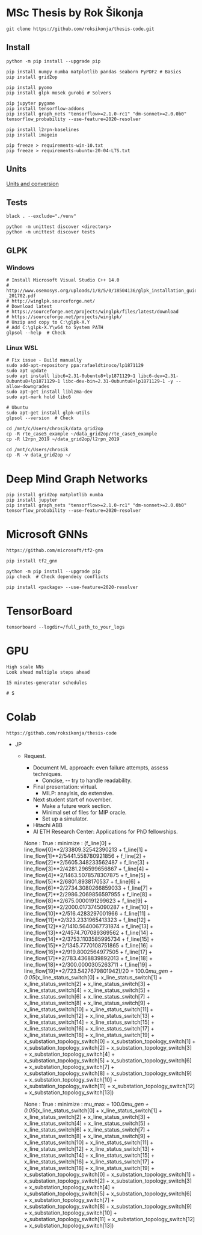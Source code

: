 # MSc Thesis by Rok Šikonja

    git clone https://github.com/roksikonja/thesis-code.git

## Install
    
    python -m pip install --upgrade pip
    
    pip install numpy numba matplotlib pandas seaborn PyPDF2 # Basics     
    pip install grid2op

    pip install pyomo
    pip install glpk mosek gurobi # Solvers
    
    pip jupyter pygame
    pip install tensorflow-addons
    pip install graph_nets "tensorflow>=2.1.0-rc1" "dm-sonnet>=2.0.0b0" tensorflow_probability --use-feature=2020-resolver
    
    pip install l2rpn-baselines
    pip install imageio
        
    pip freeze > requirements-win-10.txt
    pip freeze > requirements-ubuntu-20-04-LTS.txt

    
## Units

[Units and conversion](https://pandapower.readthedocs.io/en/v2.2.2/elements/line.html)


## Tests
    black . --exclude="./venv"
    
    python -m unittest discover <directory>
    python -m unittest discover tests
    
## GLPK

### Windows
    
    # Install Microsoft Visual Studio C++ 14.0
    # http://www.osemosys.org/uploads/1/8/5/0/18504136/glpk_installation_guide_for_windows10_-_201702.pdf
    # http://winglpk.sourceforge.net/
    # Download latest 
    # https://sourceforge.net/projects/winglpk/files/latest/download
    # https://sourceforge.net/projects/winglpk/
    # Unzip and copy to C:\glpk-X.Y
    # Add C:\glpk-X.Y\w64 to System PATH
    glpsol --help  # Check
   
    
### Linux WSL
    
    # Fix issue - Build manually
    sudo add-apt-repository ppa:rafaeldtinoco/lp1871129
    sudo apt update
    sudo apt install libc6=2.31-0ubuntu8+lp1871129~1 libc6-dev=2.31-0ubuntu8+lp1871129~1 libc-dev-bin=2.31-0ubuntu8+lp1871129~1 -y --allow-downgrades
    sudo apt-get install liblzma-dev
    sudo apt-mark hold libc6
    
    # Ubuntu
    sudo apt-get install glpk-utils
    glpsol --version  # Check
   
    cd /mnt/c/Users/chrosik/data_grid2op
    cp -R rte_case5_example ~/data_grid2op/rte_case5_example
    cp -R l2rpn_2019 ~/data_grid2op/l2rpn_2019
   
    cd /mnt/c/Users/chrosik
    cp -R -v data_grid2op ~/

    
# Deep Mind Graph Networks

    pip install grid2op matplotlib numba
    pip install jupyter
    pip install graph_nets "tensorflow>=2.1.0-rc1" "dm-sonnet>=2.0.0b0" tensorflow_probability --use-feature=2020-resolver


# Microsoft GNNs

    https://github.com/microsoft/tf2-gnn

    pip install tf2_gnn
    
    python -m pip install --upgrade pip
    pip check  # Check dependecy conflicts
    
    pip install <package> --use-feature=2020-resolver
    
# TensorBoard

    tensorboard --logdir=/full_path_to_your_logs
    
# GPU
    High scale NNs
    Look ahead multiple steps ahead
    
    15 minutes-generator schedules
    
    # S
    
# Colab

    https://github.com/roksikonja/thesis-code
    
- JP
    - Request.
        - Document ML approach: even failure attempts, assess techniques.
            - Concise, -- try to handle readability.
        - Final presentation: virtual.
            - MILP: anaylsis, do extensive.
        - Next student start of november.
            - Make a future work section.
            - Minimal set of files for MIP oracle.
            - Set up a simulator.
        - Hitachi ABB
        - AI ETH Research Center: Applications for PhD fellowships.


        None :   True : minimize : (f_line[0] + line_flow[0]**2/33809.32542390213 + f_line[1] + line_flow[1]**2/5441.558780921856 + f_line[2] + line_flow[2]**2/5605.348233562487 + f_line[3] + line_flow[3]**2/4281.296599656867 + f_line[4] + line_flow[4]**2/1463.5078578307875 + f_line[5] + line_flow[5]**2/6801.8938170537 + f_line[6] + line_flow[6]**2/2734.3080266859033 + f_line[7] + line_flow[7]**2/2986.2069856597955 + f_line[8] + line_flow[8]**2/675.0000191299623 + f_line[9] + line_flow[9]**2/2000.0173745090287 + f_line[10] + line_flow[10]**2/516.4283297001966 + f_line[11] + line_flow[11]**2/323.2331965413323 + f_line[12] + line_flow[12]**2/1410.5640067731874 + f_line[13] + line_flow[13]**2/4574.707089369562 + f_line[14] + line_flow[14]**2/3753.1103585995734 + f_line[15] + line_flow[15]**2/1345.7770108751865 + f_line[16] + line_flow[16]**2/919.8002564977505 + f_line[17] + line_flow[17]**2/783.4368839892013 + f_line[18] + line_flow[18]**2/300.0000305263711 + f_line[19] + line_flow[19]**2/723.5427679801942)/20 + 100.0*mu_gen + 0.05*(x_line_status_switch[0] + x_line_status_switch[1] + x_line_status_switch[2] + x_line_status_switch[3] + x_line_status_switch[4] + x_line_status_switch[5] + x_line_status_switch[6] + x_line_status_switch[7] + x_line_status_switch[8] + x_line_status_switch[9] + x_line_status_switch[10] + x_line_status_switch[11] + x_line_status_switch[12] + x_line_status_switch[13] + x_line_status_switch[14] + x_line_status_switch[15] + x_line_status_switch[16] + x_line_status_switch[17] + x_line_status_switch[18] + x_line_status_switch[19] + x_substation_topology_switch[0] + x_substation_topology_switch[1] + x_substation_topology_switch[2] + x_substation_topology_switch[3] + x_substation_topology_switch[4] + x_substation_topology_switch[5] + x_substation_topology_switch[6] + x_substation_topology_switch[7] + x_substation_topology_switch[8] + x_substation_topology_switch[9] + x_substation_topology_switch[10] + x_substation_topology_switch[11] + x_substation_topology_switch[12] + x_substation_topology_switch[13])

        None :   True : minimize : mu_max + 100.0*mu_gen + 0.05*(x_line_status_switch[0] + x_line_status_switch[1] + x_line_status_switch[2] + x_line_status_switch[3] + x_line_status_switch[4] + x_line_status_switch[5] + x_line_status_switch[6] + x_line_status_switch[7] + x_line_status_switch[8] + x_line_status_switch[9] + x_line_status_switch[10] + x_line_status_switch[11] + x_line_status_switch[12] + x_line_status_switch[13] + x_line_status_switch[14] + x_line_status_switch[15] + x_line_status_switch[16] + x_line_status_switch[17] + x_line_status_switch[18] + x_line_status_switch[19] + x_substation_topology_switch[0] + x_substation_topology_switch[1] + x_substation_topology_switch[2] + x_substation_topology_switch[3] + x_substation_topology_switch[4] + x_substation_topology_switch[5] + x_substation_topology_switch[6] + x_substation_topology_switch[7] + x_substation_topology_switch[8] + x_substation_topology_switch[9] + x_substation_topology_switch[10] + x_substation_topology_switch[11] + x_substation_topology_switch[12] + x_substation_topology_switch[13])
